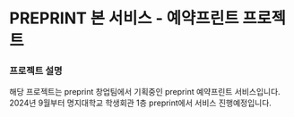 # PREPRINT 본 서비스 - 예약프린트 프로젝트
### 프로젝트 설명
해당 프로젝트는 preprint 창업팀에서 기획중인 preprint 예약프린트 서비스입니다.
2024년 9월부터 명지대학교 학생회관 1층 preprint에서 서비스 진행예정입니다.